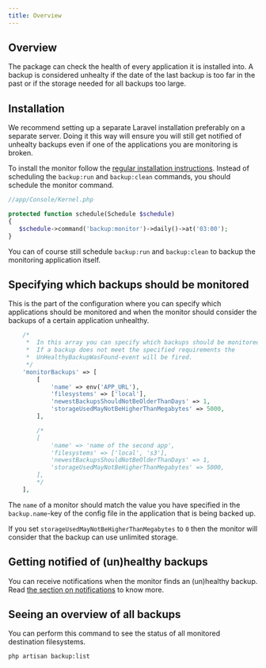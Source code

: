```yaml
---
title: Overview
---
```


## Overview

The package can check the health of every application it is installed into. A backup is considered unhealty if
the date of the last backup is too far in the past or if the storage needed for all backups too large.

## Installation

We recommend setting up a separate Laravel installation preferably on a separate server. Doing it this way
will ensure you will still get notified of unhealty backups even if one of the applications you are monitoring
is broken.

To install the monitor follow the [regular installation instructions](/laravel-backup/v3/installation-and-setup).
Instead of scheduling the `backup:run` and `backup:clean` commands, you should schedule the monitor command.

```php
//app/Console/Kernel.php

protected function schedule(Schedule $schedule)
{
   $schedule->command('backup:monitor')->daily()->at('03:00');
}
```

You can of course still schedule `backup:run` and `backup:clean` to backup the monitoring application itself.

## Specifying which backups should be monitored

This is the part of the configuration where you can specify which applications should be monitored and 
when the monitor should consider the backups of a certain application unhealthy.

```php
    /*
     *  In this array you can specify which backups should be monitored.
     *  If a backup does not meet the specified requirements the
     *  UnHealthyBackupWasFound-event will be fired.
     */
    'monitorBackups' => [
        [
            'name' => env('APP_URL'),
            'filesystems' => ['local'],
            'newestBackupsShouldNotBeOlderThanDays' => 1,
            'storageUsedMayNotBeHigherThanMegabytes' => 5000,
        ],

        /*
        [
            'name' => 'name of the second app',
            'filesystems' => ['local', 's3'],
            'newestBackupsShouldNotBeOlderThanDays' => 1,
            'storageUsedMayNotBeHigherThanMegabytes' => 5000,
        ],
        */
    ],
```

The `name` of a monitor should match the value you have specified in the `backup.name`-key of the config file in
the application that is being backed up.

If you set `storageUsedMayNotBeHigherThanMegabytes` to `0` then the monitor will consider that the backup
can use unlimited storage.

## Getting notified of (un)healthy backups

You can receive notifications when the monitor finds an (un)healthy backup. 
Read [the section on notifications](/laravel-backup/v3/sending-notifications/overview) to know more.

## Seeing an overview of all backups

You can perform this command to see the status of all monitored destination filesystems.

```bash
php artisan backup:list
```
